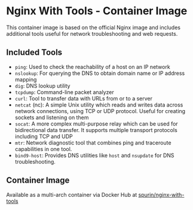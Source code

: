 # Nginx With Tools - Container Image

This container image is based on the official Nginx image and includes additional tools useful for network troubleshooting and web requests.

## Included Tools

- `ping`: Used to check the reachability of a host on an IP network
- `nslookup`: For querying the DNS to obtain domain name or IP address mapping
- `dig`: DNS lookup utility
- `tcpdump`: Command-line packet analyzer
- `curl`: Tool to transfer data with URLs from or to a server
- `netcat` (nc): A simple Unix utility which reads and writes data across network connections, using TCP or UDP protocol. Useful for creating sockets and listening on them
- `socat`: A more complex multi-purpose relay which can be used for bidirectional data transfer. It supports multiple transport protocols including TCP and UDP
- `mtr`: Network diagnostic tool that combines ping and traceroute capabilities in one tool.
- `bind9-host`: Provides DNS utilities like `host` and `nsupdate` for DNS troubleshooting.

## Container Image

Available as a multi-arch container via Docker Hub at [spurin/nginx-with-tools](https://hub.docker.com/r/spurin/nginx-with-tools)
